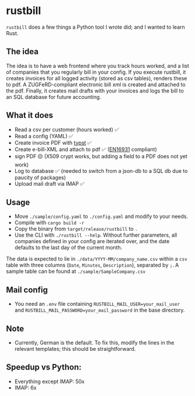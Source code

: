 # rustbill
`rustbill` does a few things a Python tool I wrote did; and I wanted to learn Rust. 

## The idea
The idea is to have a web frontend where you track hours worked, and a list of companies that you regularly bill in your config. If you execute rustbill, it creates invoices for all logged activity (stored as csv tables), renders these to pdf. A ZUGFeRD-compliant electronic bill xml is created and attached to the pdf. Finally, it creates mail drafts with your invoices and logs the bill to an SQL database for future accounting.

## What it does
- Read a csv per customer (hours worked) ✅
- Read a config (YAML) ✅
- Create invoice PDF with [typst](https://typst.app) ✅
- Create e-bill-XML and attach to pdf ✅ ([EN16931](https://de.wikipedia.org/wiki/ZUGFeRD) compliant)
- sign PDF 🟡 (X509 crypt works, but adding a field to a PDF does not yet work)
- Log to database ✅ (needed to switch from a json-db to a SQL db due to paucity of packages)
- Upload mail draft via IMAP ✅

## Usage
- Move `./sample/config.yaml` to `./config.yaml` and modify to your needs.
- Compile with `cargo build -r`
- Copy the binary from `target/release/rustbill` to `.`
- Use the CLI with `./rustbill --help`. Without further parameters, all companies defined in your config are iterated over, and the date defaults to the last day of the current month.

The data is expected to lie in `./data/YYYY-MM/company_name.csv` within a `csv` table with three columns (`Date`, `Minutes`, `Description`), separated by `;`. A sample table can be found at `./sample/SampleCompany.csv`

## Mail config
- You need an `.env` file containing `RUSTBILL_MAIL_USER=your_mail_user` and `RUSTBILL_MAIL_PASSWORD=your_mail_password` in the base directory.

## Note
- Currently, German is the default. To fix this, modify the lines in the relevant templates; this should be straightforward.

## Speedup vs Python:
- Everything except IMAP: 50x
- IMAP: 6x